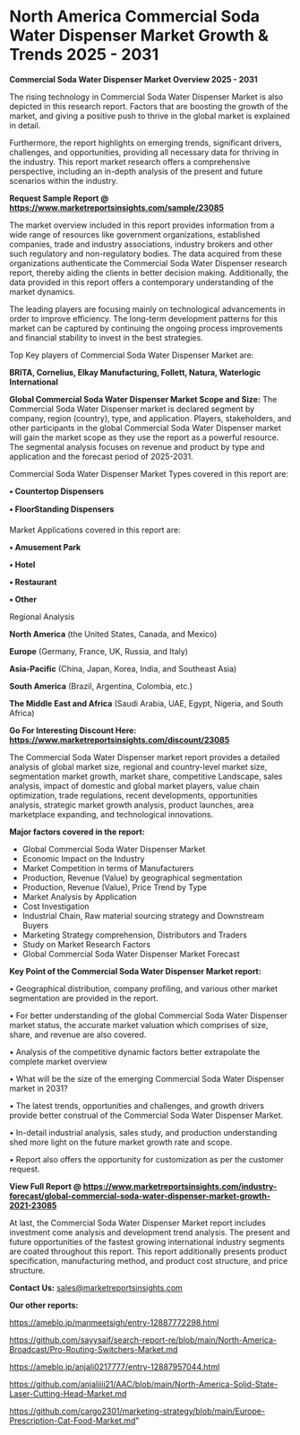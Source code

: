 # North America Commercial Soda Water Dispenser Market Growth & Trends 2025 - 2031

<Strong> Commercial Soda Water Dispenser Market Overview 2025 - 2031</strong>

The rising technology in Commercial Soda Water Dispenser Market is also depicted in this research report. Factors that are boosting the growth of the market, and giving a positive push to thrive in the global market is explained in detail.

Furthermore, the report highlights on emerging trends, significant drivers, challenges, and opportunities, providing all necessary data for thriving in the industry. This report market research offers a comprehensive perspective, including an in-depth analysis of the present and future scenarios within the industry.

<strong>Request Sample Report @ <a href=https://www.marketreportsinsights.com/sample/23085>https://www.marketreportsinsights.com/sample/23085</a></strong>

The market overview included in this report provides information from a wide range of resources like government organizations, established companies, trade and industry associations, industry brokers and other such regulatory and non-regulatory bodies. The data acquired from these organizations authenticate the Commercial Soda Water Dispenser research report, thereby aiding the clients in better decision making. Additionally, the data provided in this report offers a contemporary understanding of the market dynamics.

The leading players are focusing mainly on technological advancements in order to improve efficiency. The long-term development patterns for this market can be captured by continuing the ongoing process improvements and financial stability to invest in the best strategies.

Top Key players of Commercial Soda Water Dispenser Market are:

<strong>BRITA, Cornelius, Elkay Manufacturing, Follett, Natura, Waterlogic International</strong>

<strong><b>Global Commercial Soda Water Dispenser Market Scope and Size:</b></strong>
The Commercial Soda Water Dispenser market is declared segment by company, region (country), type, and application. Players, stakeholders, and other participants in the global Commercial Soda Water Dispenser market will gain the market scope as they use the report as a powerful resource. The segmental analysis focuses on revenue and product by type and application and the forecast period of 2025-2031.

Commercial Soda Water Dispenser Market Types covered in this report are:

<strong>• Countertop Dispensers

• FloorStanding Dispensers</strong>

Market Applications covered in this report are:

<strong>• Amusement Park

• Hotel

• Restaurant

• Other</strong> 

Regional Analysis

<strong>North America</strong> (the United States, Canada, and Mexico)

<strong>Europe</strong> (Germany, France, UK, Russia, and Italy)

<strong>Asia-Pacific</strong> (China, Japan, Korea, India, and Southeast Asia)

<strong>South America</strong> (Brazil, Argentina, Colombia, etc.)

<strong>The Middle East and Africa</strong> (Saudi Arabia, UAE, Egypt, Nigeria, and South Africa)

<strong>Go For Interesting Discount Here: <a href=https://www.marketreportsinsights.com/discount/23085>https://www.marketreportsinsights.com/discount/23085</a></strong>

The Commercial Soda Water Dispenser market report provides a detailed analysis of global market size, regional and country-level market size, segmentation market growth, market share, competitive Landscape, sales analysis, impact of domestic and global market players, value chain optimization, trade regulations, recent developments, opportunities analysis, strategic market growth analysis, product launches, area marketplace expanding, and technological innovations.

<strong><b>Major factors covered in the report:</b></strong>
<ul>
  <li>Global Commercial Soda Water Dispenser Market </li>
  <li>Economic Impact on the Industry</li>
  <li>Market Competition in terms of Manufacturers</li>
  <li>Production, Revenue (Value) by geographical segmentation</li>
  <li>Production, Revenue (Value), Price Trend by Type</li>
  <li>Market Analysis by Application</li>
  <li>Cost Investigation</li>
  <li>Industrial Chain, Raw material sourcing strategy and Downstream Buyers</li>
  <li>Marketing Strategy comprehension, Distributors and Traders</li>
  <li>Study on Market Research Factors</li>
  <li>Global Commercial Soda Water Dispenser Market Forecast</li>
</ul>

<strong><b>Key Point of the Commercial Soda Water Dispenser Market report:</b></strong>

• Geographical distribution, company profiling, and various other market segmentation are provided in the report.

• For better understanding of the global Commercial Soda Water Dispenser market status, the accurate market valuation which comprises of size, share, and revenue are also covered.

• Analysis of the competitive dynamic factors better extrapolate the complete market overview

• What will be the size of the emerging Commercial Soda Water Dispenser market in 2031?

• The latest trends, opportunities and challenges, and growth drivers provide better construal of the Commercial Soda Water Dispenser Market.

• In-detail industrial analysis, sales study, and production understanding shed more light on the future market growth rate and scope.

• Report also offers the opportunity for customization as per the customer request.

<strong><b>View Full Report @ <a href=https://www.marketreportsinsights.com/industry-forecast/global-commercial-soda-water-dispenser-market-growth-2021-23085>https://www.marketreportsinsights.com/industry-forecast/global-commercial-soda-water-dispenser-market-growth-2021-23085</a></b></strong>


At last, the Commercial Soda Water Dispenser Market report includes investment come analysis and development trend analysis. The present and future opportunities of the fastest growing international industry segments are coated throughout this report. This report additionally presents product specification, manufacturing method, and product cost structure, and price structure.

<strong>Contact Us:</strong>
sales@marketreportsinsights.com

<strong>Our other reports:</strong>

<a href=https://ameblo.jp/manmeetsigh/entry-12887772298.html>https://ameblo.jp/manmeetsigh/entry-12887772298.html</a>

<a href=https://github.com/sayysaif/search-report-re/blob/main/North-America-Broadcast/Pro-Routing-Switchers-Market.md>https://github.com/sayysaif/search-report-re/blob/main/North-America-Broadcast/Pro-Routing-Switchers-Market.md</a>

<a href=https://ameblo.jp/anjali0217777/entry-12887957044.html>https://ameblo.jp/anjali0217777/entry-12887957044.html</a>

<a href=https://github.com/anjaliiii21/AAC/blob/main/North-America-Solid-State-Laser-Cutting-Head-Market.md>https://github.com/anjaliiii21/AAC/blob/main/North-America-Solid-State-Laser-Cutting-Head-Market.md</a>

<a href=https://github.com/cargo2301/marketing-strategy/blob/main/Europe-Prescription-Cat-Food-Market.md>https://github.com/cargo2301/marketing-strategy/blob/main/Europe-Prescription-Cat-Food-Market.md</a>"
